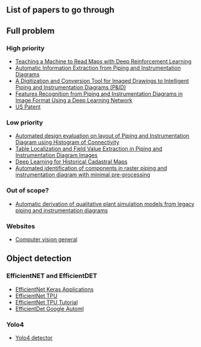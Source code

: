 ## List of papers to go through





## Full problem


### High priority
- [Teaching a Machine to Read Maps with Deep Reinforcement Learning](https://arxiv.org/pdf/1711.07479.pdf)
- [Automatic Information Extraction from Piping and Instrumentation
Diagrams](https://arxiv.org/abs/1901.11383)
- [A Digitization and Conversion Tool for Imaged
Drawings to Intelligent Piping and Instrumentation
Diagrams (P&ID)](https://www.mdpi.com/1996-1073/12/13/2593)
- [Features Recognition from Piping and
Instrumentation Diagrams in Image Format Using a
Deep Learning Network](https://www.mdpi.com/1996-1073/12/23/4425)
- [US Patent](https://patents.google.com/patent/US20200005094A1/en?oq=US20200005094A1)

### Low priority
- [Automated design evaluation on layout of Piping and Instrumentation Diagram using Histogram of Connectivity](https://ieeexplore.ieee.org/abstract/document/7743557)
- [Table Localization and Field Value Extraction in Piping and Instrumentation Diagram Images](https://ieeexplore.ieee.org/abstract/document/8892957)
- [Deep Learning for Historical Cadastral Maps](http://wscg.zcu.cz/WSCG2018/2018-papers/!!_CSRN-2803-6.pdf)
- [Automated identification of components in raster piping and instrumentation diagram with minimal pre-processing](https://ieeexplore.ieee.org/abstract/document/7743558/authors#authors)


### Out of scope?
- [Automatic derivation of qualitative plant simulation models from legacy piping and instrumentation diagrams](https://www.sciencedirect.com/science/article/abs/pii/S0098135416301363)

### Websites
- [Computer vision general](https://madewithml.com/)


## Object detection

### EfficientNET and EfficientDET
- [EfficientNet Keras Applications](https://github.com/keras-team/keras-applications/tree/master/keras_applications)
- [EfficientNet TPU](https://github.com/tensorflow/tpu/tree/master/models/official/efficientnet)
- [EfficientNet TPU Tutorial](https://cloud.google.com/tpu/docs/tutorials/efficientnet)
- [EfficientDet Google Automl](https://github.com/google/automl/tree/master/efficientdet)

### Yolo4
- [Yolo4 detector](https://arxiv.org/abs/2004.10934)
